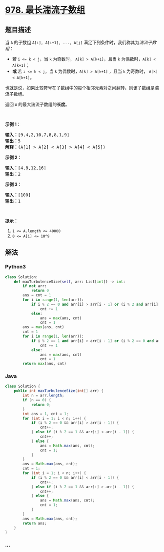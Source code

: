 # [978. 最长湍流子数组](https://leetcode-cn.com/problems/longest-turbulent-subarray)



## 题目描述

<!-- 这里写题目描述 -->

<p>当 <code>A</code>&nbsp;的子数组&nbsp;<code>A[i], A[i+1], ..., A[j]</code>&nbsp;满足下列条件时，我们称其为<em>湍流子数组</em>：</p>

<ul>
	<li>若&nbsp;<code>i &lt;= k &lt; j</code>，当 <code>k</code>&nbsp;为奇数时，&nbsp;<code>A[k] &gt; A[k+1]</code>，且当 <code>k</code> 为偶数时，<code>A[k] &lt; A[k+1]</code>；</li>
	<li><strong>或 </strong>若&nbsp;<code>i &lt;= k &lt; j</code>，当 <code>k</code> 为偶数时，<code>A[k] &gt; A[k+1]</code>&nbsp;，且当 <code>k</code>&nbsp;为奇数时，&nbsp;<code>A[k] &lt; A[k+1]</code>。</li>
</ul>

<p>也就是说，如果比较符号在子数组中的每个相邻元素对之间翻转，则该子数组是湍流子数组。</p>

<p>返回 <code>A</code> 的最大湍流子数组的<strong>长度</strong>。</p>

<p>&nbsp;</p>

<p><strong>示例 1：</strong></p>

<pre><strong>输入：</strong>[9,4,2,10,7,8,8,1,9]
<strong>输出：</strong>5
<strong>解释：</strong>(A[1] &gt; A[2] &lt; A[3] &gt; A[4] &lt; A[5])
</pre>

<p><strong>示例 2：</strong></p>

<pre><strong>输入：</strong>[4,8,12,16]
<strong>输出：</strong>2
</pre>

<p><strong>示例 3：</strong></p>

<pre><strong>输入：</strong>[100]
<strong>输出：</strong>1
</pre>

<p>&nbsp;</p>

<p><strong>提示：</strong></p>

<ol>
	<li><code>1 &lt;= A.length &lt;= 40000</code></li>
	<li><code>0 &lt;= A[i] &lt;= 10^9</code></li>
</ol>


## 解法

<!-- 这里可写通用的实现逻辑 -->

<!-- tabs:start -->

### **Python3**

<!-- 这里可写当前语言的特殊实现逻辑 -->

```python
class Solution:
    def maxTurbulenceSize(self, arr: List[int]) -> int:
        if not arr:
            return 0
        ans = cnt = 1
        for i in range(1, len(arr)):
            if i % 2 == 0 and arr[i] > arr[i - 1] or (i % 2 and arr[i] < arr[i - 1]):
                cnt += 1
            else:
                ans = max(ans, cnt)
                cnt = 1
        ans = max(ans, cnt)
        cnt = 1
        for i in range(1, len(arr)):
            if i % 2 == 1 and arr[i] > arr[i - 1] or (i % 2 == 0 and arr[i] < arr[i - 1]):
                cnt += 1
            else:
                ans = max(ans, cnt)
                cnt = 1
        return max(ans, cnt)
```

### **Java**

<!-- 这里可写当前语言的特殊实现逻辑 -->

```java
class Solution {
    public int maxTurbulenceSize(int[] arr) {
        int n = arr.length;
        if (n == 0) {
            return 0;
        }
        int ans = 1, cnt = 1;
        for (int i = 1; i < n; i++) {
            if (i % 2 == 0 && arr[i] > arr[i - 1]) {
                cnt++;
            } else if (i % 2 == 1 && arr[i] < arr[i - 1]) {
                cnt++;
            } else {
                ans = Math.max(ans, cnt);
                cnt = 1;
            }
        }
        ans = Math.max(ans, cnt);
        cnt = 1;
        for (int i = 1; i < n; i++) {
            if (i % 2 == 0 && arr[i] < arr[i - 1]) {
                cnt++;
            } else if (i % 2 == 1 && arr[i] > arr[i - 1]) {
                cnt++;
            } else {
                ans = Math.max(ans, cnt);
                cnt = 1;
            }
        }
        ans = Math.max(ans, cnt);
        return ans;
    }
}
```

### **...**

```

```

<!-- tabs:end -->
